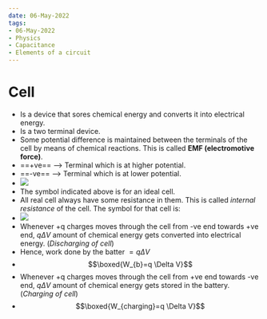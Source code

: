 ```yaml
---
date: 06-May-2022
tags:
- 06-May-2022
- Physics
- Capacitance
- Elements of a circuit
---
```

# Cell 
- Is a device that sores chemical energy and converts it into electrical energy.
- Is a two terminal device.
- Some potential difference is maintained between the terminals of the cell by means of chemical reactions. This is called **EMF (electromotive force)**.
- ==+ve== --> Terminal which is at higher potential.
- ==-ve== --> Terminal which is at lower potential.
- ![](https://i.imgur.com/aeVVUmR.png)
- The symbol indicated above is for an ideal cell.
- All real cell always have some resistance in them. This is called _internal resistance_ of the cell. The symbol for that cell is:
- ![](https://i.imgur.com/B7ukP8P.png)
- Whenever +q charges moves through the cell from -ve end towards +ve end, $q \Delta V$ amount of chemical energy gets converted into electrical energy. (_Discharging of cell_)
- Hence, work done by the batter $= q \Delta V$
- $$\boxed{W_{b}=q \Delta V}$$
- Whenever +q charges moves through the cell from +ve end towards -ve end, $q \Delta V$ amount of chemical energy gets stored in the battery. (_Charging of cell_)
- $$\boxed{W_{charging}=q \Delta V}$$